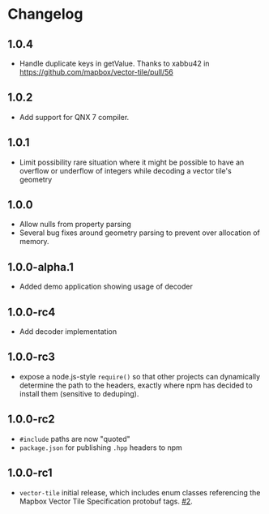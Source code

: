 # Changelog

## 1.0.4 
- Handle duplicate keys in getValue. Thanks to xabbu42 in https://github.com/mapbox/vector-tile/pull/56

## 1.0.2

- Add support for QNX 7 compiler.

## 1.0.1

- Limit possibility rare situation where it might be possible to have an overflow or underflow of integers while decoding a vector tile's geometry

## 1.0.0

- Allow nulls from property parsing
- Several bug fixes around geometry parsing to prevent over allocation of memory.

## 1.0.0-alpha.1

- Added demo application showing usage of decoder

## 1.0.0-rc4

- Add decoder implementation

## 1.0.0-rc3

- expose a node.js-style `require()` so that other projects can dynamically determine the path to the headers, exactly where npm has decided to install them (sensitive to deduping).

## 1.0.0-rc2

- `#include` paths are now "quoted"
- `package.json` for publishing `.hpp` headers to npm

## 1.0.0-rc1

- `vector-tile` initial release, which includes enum classes referencing the Mapbox Vector Tile Specification protobuf tags. [#2](https://github.com/mapbox/vector-tile/issues/2).
